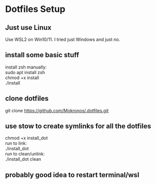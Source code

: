 # Dotfiles Setup
## Just use Linux
Use WSL2 on Win10/11. I tried just Windows and just no.
## install some basic stuff
install zsh manually:  
sudo apt install zsh  
chmod +x install  
./install
## clone dotfiles
git clone https://github.com/Mokronos/.dotfiles.git
## use stow to create symlinks for all the dotfiles
chmod +x install_dot  
run to link:  
./install_dot  
run to clean/unlink:  
./install_dot clean  
## probably good idea to restart terminal/wsl
